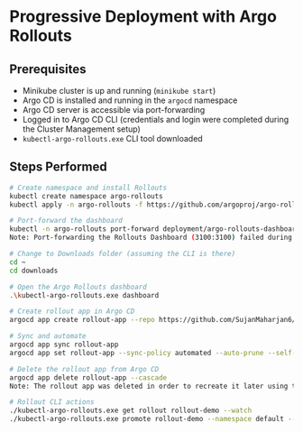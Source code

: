 # Progressive Deployment with Argo Rollouts

## Prerequisites

- Minikube cluster is up and running (`minikube start`)
- Argo CD is installed and running in the `argocd` namespace
- Argo CD server is accessible via port-forwarding
- Logged in to Argo CD CLI (credentials and login were completed during the Cluster Management setup)
- `kubectl-argo-rollouts.exe` CLI tool downloaded

## Steps Performed

```bash
# Create namespace and install Rollouts
kubectl create namespace argo-rollouts
kubectl apply -n argo-rollouts -f https://github.com/argoproj/argo-rollouts/releases/latest/download/install.yaml

# Port-forward the dashboard
kubectl -n argo-rollouts port-forward deployment/argo-rollouts-dashboard 3100:3100
Note: Port-forwarding the Rollouts Dashboard (3100:3100) failed during the demo, so I used the CLI dashboard alternative.

# Change to Downloads folder (assuming the CLI is there)
cd ~
cd downloads

# Open the Argo Rollouts dashboard
.\kubectl-argo-rollouts.exe dashboard

# Create rollout app in Argo CD
argocd app create rollout-app --repo https://github.com/SujanMaharjan6/argocd-gitops-sujan.git --path rollout-app --dest-server https://kubernetes.default.svc --dest-namespace default --directory-recurse

# Sync and automate
argocd app sync rollout-app
argocd app set rollout-app --sync-policy automated --auto-prune --self-heal

# Delete the rollout app from Argo CD
argocd app delete rollout-app --cascade
Note: The rollout app was deleted in order to recreate it later using the Argo CD GUI for demonstration purposes.

# Rollout CLI actions
./kubectl-argo-rollouts.exe get rollout rollout-demo --watch
./kubectl-argo-rollouts.exe promote rollout-demo --namespace default --full
